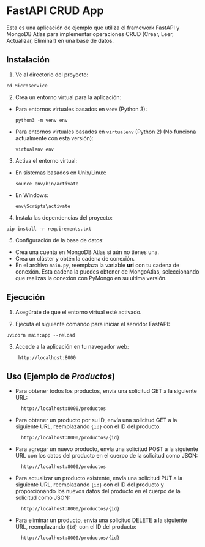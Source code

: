 # FastAPI CRUD App

Esta es una aplicación de ejemplo que utiliza el framework FastAPI y MongoDB Atlas para implementar operaciones CRUD (Crear, Leer, Actualizar, Eliminar) en una base de datos.

## Instalación


1. Ve al directorio del proyecto:

```
cd Microservice
```

2. Crea un entorno virtual para la aplicación:

- Para entornos virtuales basados en `venv` (Python 3):

  ```
  python3 -m venv env
  ```

- Para entornos virtuales basados en `virtualenv` (Python 2) (No funciona actualmente con esta versión):

  ```
  virtualenv env
  ```

3. Activa el entorno virtual:

- En sistemas basados en Unix/Linux:

  ```
  source env/bin/activate
  ```

- En Windows:

  ```
  env\Scripts\activate
  ```

4. Instala las dependencias del proyecto:

```
pip install -r requirements.txt
```


5. Configuración de la base de datos:

- Crea una cuenta en MongoDB Atlas si aún no tienes una.
- Crea un clúster y obtén la cadena de conexión.
- En el archivo `main.py`, reemplaza la variable **uri** con tu cadena de conexión. Esta cadena la puedes obtener de MongoAtlas, seleccionando que realizas la conexion con PyMongo en su ultima versión.

## Ejecución

1. Asegúrate de que el entorno virtual esté activado.

2. Ejecuta el siguiente comando para iniciar el servidor FastAPI:
```
uvicorn main:app --reload
```


3. Accede a la aplicación en tu navegador web:

        http://localhost:8000


## Uso (Ejemplo de *Productos*)

- Para obtener todos los productos, envía una solicitud GET a la siguiente URL:

        http://localhost:8000/productos

- Para obtener un producto por su ID, envía una solicitud GET a la siguiente URL, reemplazando `{id}` con el ID del producto:

        http://localhost:8000/productos/{id}


- Para agregar un nuevo producto, envía una solicitud POST a la siguiente URL con los datos del producto en el cuerpo de la solicitud como JSON:

        http://localhost:8000/productos


- Para actualizar un producto existente, envía una solicitud PUT a la siguiente URL, reemplazando `{id}` con el ID del producto y proporcionando los nuevos datos del producto en el cuerpo de la solicitud como JSON:

        http://localhost:8000/productos/{id}


- Para eliminar un producto, envía una solicitud DELETE a la siguiente URL, reemplazando `{id}` con el ID del producto:

        http://localhost:8000/productos/{id}

